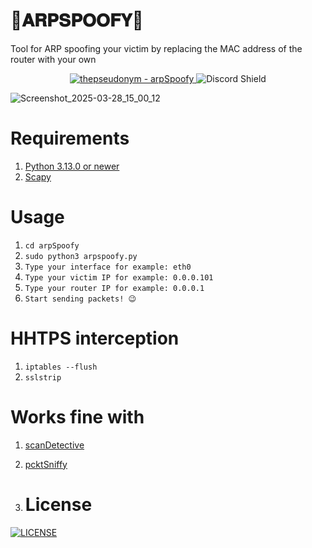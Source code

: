# 📡𝐀𝐑𝐏𝐒𝐏𝐎𝐎𝐅𝐘📡
Tool for ARP spoofing your victim by replacing the MAC address of the router with your own

<div align="center">
<a href="https://github.com/thepseudonym/arpSpoofy" title="Go to GitHub repo">
  <img src="https://img.shields.io/static/v1?label=thepseudonym&message=arpSpoofy&color=purple&logo=github" alt="thepseudonym - arpSpoofy">
</a>
  <a href="https://discord.gg/VQUvAVpJPr" style="text-decoration: none;">
  <img src="https://discord.com/api/guilds/1336059889524670534/widget.png?style=shield" alt="Discord Shield"/>
</div>

![Screenshot_2025-03-28_15_00_12](https://github.com/user-attachments/assets/8670698c-cdf1-4819-8339-fa1d808239a6)

# Requirements
1. [Python 3.13.0 or newer](https://www.python.org/downloads/)
2. [Scapy](https://pypi.org/project/scapy/)

# Usage
1. `cd arpSpoofy`
2. `sudo python3 arpspoofy.py`
3. `Type your interface for example: eth0`
4. `Type your victim IP for example: 0.0.0.101`
5. `Type your router IP for example: 0.0.0.1`
6. `Start sending packets! 😉`

# HHTPS interception
1. `iptables --flush`
2. `sslstrip`

# Works fine with
1. [scanDetective](https://github.com/thepseudonym/scanDetective/)
2. [pcktSniffy](https://github.com/thepseudonym/pcktSniffy/)

3. # License
<a href="https://github.com/thepseudonym/arpSpoofy/blob/main/LICENSE" title="LICENSE">
  <img src="https://img.shields.io/static/v1?label=&message=LICENSE&color=blue&logo=github" alt="LICENSE"> 
</a>
